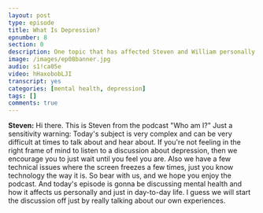 ```yaml
---
layout: post
type: episode
title: What Is Depression?
epnumber: 8
section: 0
description: One topic that has affected Steven and William personally is that of mental health. In this episode they share their personal experiences of suffering, learning, developing and coping.
image: /images/ep08banner.jpg
audio: s1!ca05e
video: hHaxobobLJI
transcript: yes
categories: [mental health, depression]
tags: []
comments: true
---
```


<p><b>Steven:</b> Hi there. This is Steven from the podcast
"Who am I?" Just a sensitivity warning:
Today's subject is very complex and can
be very difficult at times to talk about
and hear about. If you're not feeling in
the right frame of mind to listen to a
discussion about depression, then
we encourage you to just wait until you
feel you are. Also we have a few
technical issues where the screen
freezes a few times, just you know
technology the way it is. So bear with us,
and we hope you enjoy the podcast. And
today's episode is gonna be discussing
mental health and how it affects us
personally and just in day-to-day life.
I guess we will start the discussion off
just by really talking about our own
experiences.
</p>